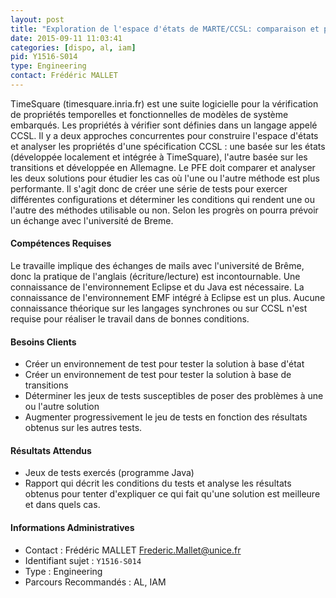 ```yaml
---
layout: post
title: "Exploration de l'espace d'états de MARTE/CCSL: comparaison et performances"
date: 2015-09-11 11:03:41
categories: [dispo, al, iam]
pid: Y1516-S014
type: Engineering
contact: Frédéric MALLET
---
```

       
TimeSquare (timesquare.inria.fr) est une suite logicielle pour la vérification de propriétés temporelles et fonctionnelles de modèles de système embarqués. Les propriétés à vérifier sont définies dans un langage appelé CCSL. Il y a deux approches concurrentes pour construire l'espace d'états et analyser les propriétés d'une spécification CCSL : une basée sur les états (développée localement et intégrée à TimeSquare), l'autre basée sur les transitions et développée en Allemagne.
Le PFE doit comparer et analyser les deux solutions pour étudier les cas où l'une ou l'autre méthode est plus performante. Il s'agit donc de créer une série de tests pour exercer différentes configurations et déterminer les conditions qui rendent une ou l'autre des méthodes utilisable ou non.
Selon les progrès on pourra prévoir un échange avec l'université de Breme.   

#### Compétences Requises
Le travaille implique des échanges de mails avec l'université de Brême, donc la pratique de l'anglais (écriture/lecture) est incontournable.
Une connaissance de l'environnement Eclipse et du Java est nécessaire.
La connaissance de l'environnement EMF intégré à Eclipse est un plus.
Aucune connaissance théorique sur les langages synchrones ou sur CCSL n'est requise pour réaliser le travail dans de bonnes conditions.


#### Besoins Clients
- Créer un environnement de test pour tester la solution à base d'état
- Créer un environnement de test pour tester la solution à base de transitions
- Déterminer les jeux de tests susceptibles de poser des problèmes à une ou l'autre solution
- Augmenter progressivement le jeu de tests en fonction des résultats obtenus sur les autres tests.

#### Résultats Attendus
- Jeux de tests exercés (programme Java)
- Rapport qui décrit les conditions du tests et analyse les résultats obtenus pour tenter d'expliquer ce qui fait qu'une solution est meilleure et dans quels cas.
     

#### Informations Administratives
  * Contact : Frédéric MALLET <Frederic.Mallet@unice.fr>
  * Identifiant sujet : `Y1516-S014`
  * Type : Engineering
  * Parcours Recommandés : AL, IAM
     